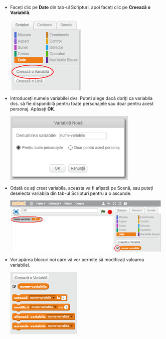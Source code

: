+ Faceți clic pe **Date** din tab-ul Scripturi, apoi faceți clic pe **Creează o Variabilă**.
    
    ![Blocuri de date](images/data-blocks.png)

+ Introduceți numele variabilei dvs. Puteți alege dacă doriți ca variabila dvs. să fie disponibilă pentru toate personajele sau doar pentru acest personaj. Apăsați **OK**.
    
    ![Creați o variabilă](images/create-variable.png)

+ Odată ce ați creat variabila, aceasta va fi afișată pe Scenă, sau puteți deselecta variabila din tab-ul Scripturi pentru a o ascunde.
    
    ![Blocuri de variabile](images/variable-show.png)

+ Vor apărea blocuri noi care vă vor permite să modificați valoarea variabilei.
    
    ![Blocuri de variabile](images/variable-blocks.png)